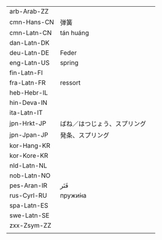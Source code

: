 | | | |
|-|-|-|
| arb-Arab-ZZ |  |  |
| cmn-Hans-CN | 弹簧 |  |
| cmn-Latn-CN | tán huáng |  |
| dan-Latn-DK |  |  |
| deu-Latn-DE | Feder |  |
| eng-Latn-US | spring |  |
| fin-Latn-FI |  |  |
| fra-Latn-FR | ressort |  |
| heb-Hebr-IL |  |  |
| hin-Deva-IN |  |  |
| ita-Latn-IT |  |  |
| jpn-Hrkt-JP | ばね／はつじょう、スプリング |  |
| jpn-Jpan-JP | 発条、スプリング |  |
| kor-Hang-KR |  |  |
| kor-Kore-KR |  |  |
| nld-Latn-NL |  |  |
| nob-Latn-NO |  |  |
| pes-Aran-IR | فَنَر |  |
| rus-Cyrl-RU | пружи́на |  |
| spa-Latn-ES |  |  |
| swe-Latn-SE |  |  |
| zxx-Zsym-ZZ |  |  |
|  |  |  |
